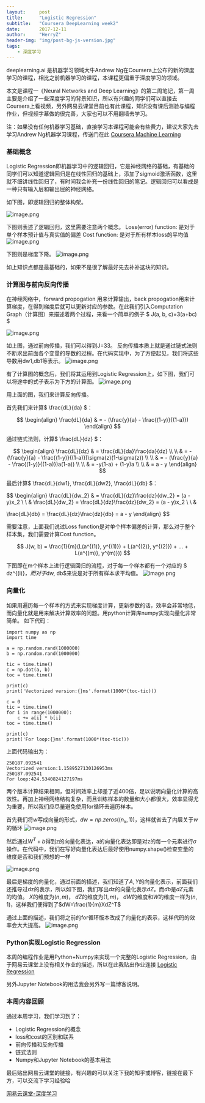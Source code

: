 ```yaml
---
layout:     post
title:      "Logistic Regression"
subtitle:   "Coursera DeepLearning week2"
date:       2017-12-11
author:     "HerryZ"
header-img: "img/post-bg-js-version.jpg"
tags:
    - 深度学习
---
```



deeplearning.ai 是机器学习领域大牛Andrew Ng在Coursera上公布的新的深度学习的课程，相比之前机器学习的课程，本课程更偏重于深度学习的领域。

本文是课程一《Neural Networks and Deep Learning》的第二周笔记，第一周主要是介绍了一些深度学习的背景知识，所以有兴趣的同学们可以直接去Coursera上看视频，另外网易云课堂目前也有此课程，知识没有课后测验与编程作业，但视频字幕做的很完善，大家也可以不用翻墙去学习。

注：如果没有任何机器学习基础，直接学习本课程可能会有些费力，建议大家先去学习Andrew Ng机器学习课程，传送门在此 [Coursera Machine Learning](https://www.coursera.org/learn/machine-learning)

### 基础概念
Logistic Regression即机器学习中的逻辑回归，它是神经网络的基础，有基础的同学们可以知道逻辑回归是在线性回归的基础上，添加了sigmoid激活函数，这里就不细讲线性回归了，有时间我会补充一份线性回归的笔记。逻辑回归可以看成是一种只有输入层和输出层的神经网络。

如下图，即逻辑回归的整体构架。

![image.png](http://upload-images.jianshu.io/upload_images/3913020-b27546d1282e310d.png?imageMogr2/auto-orient/strip%7CimageView2/2/w/1240)


下图则表述了逻辑回归，这里需要注意两个概念。
Loss(error) function: 是对于单个样本预计值与真实值的偏差
Cost function: 是对于所有样本loss的平均值
![image.png](http://upload-images.jianshu.io/upload_images/3913020-1a856fd79fb049af.png?imageMogr2/auto-orient/strip%7CimageView2/2/w/1240)

下图则是梯度下降。
![image.png](http://upload-images.jianshu.io/upload_images/3913020-c5d8cab12708d010.png?imageMogr2/auto-orient/strip%7CimageView2/2/w/1240)


如上知识点都是最基础的，如果不是很了解最好先去补补这块的知识。

### 计算图与前向反向传播
在神经网络中，forward propogation 用来计算输出，back propogation用来计算梯度，在得到梯度后就可以更新对应的参数。在此我们引入Computation Graph（计算图）来描述着两个过程，来看一个简单的例子 $ J(a, b, c)=3(a+bc) $

![image.png](http://upload-images.jianshu.io/upload_images/3913020-e73b69161c594d36.png?imageMogr2/auto-orient/strip%7CimageView2/2/w/1240)


如上图，通过前向传播，我们可以得到J=33。 反向传播本质上就是通过链式法则不断求出前面各个变量的导数的过程。在代码实现中，为了方便起见，我们将这些导数用dw1,db1等表示。
![image.png](http://upload-images.jianshu.io/upload_images/3913020-26f55304a07944fb.png?imageMogr2/auto-orient/strip%7CimageView2/2/w/1240)

有了计算图的概念后，我们将其运用到Logistic Regression上。如下图，我们可以将途中的式子表示为下方的计算图。
![image.png](http://upload-images.jianshu.io/upload_images/3913020-ad92ceca96fc72d7.png?imageMogr2/auto-orient/strip%7CimageView2/2/w/1240)

用上面的图，我们来计算反向传播。

首先我们来计算$ \frac{dL}{da} $：

$$ 
\begin{align} \frac{dL}{da} & = - (\frac{y}{a} - \frac{(1-y)}{(1-a)}) \end{align}
$$

通过链式法则，计算$ \frac{dL}{dz} $：

$$
\begin{align} \frac{dL}{dz} & = \frac{dL}{da}\frac{da}{dz} \\ \\ & = - (\frac{y}{a} - \frac{(1-y)}{(1-a)})\sigma(z)(1-\sigma(z)) \\ \\ & = - (\frac{y}{a} - \frac{(1-y)}{(1-a)})a(1-a)) \\ \\ & = -y(1-a) + (1-y)a \\ \\ & = a - y \end{align}
$$

最后计算$ \frac{dL}{dw1}, \frac{dL}{dw2}, \frac{dL}{db} $：

$$
\begin{align} \frac{dL}{dw_2} & = \frac{dL}{dz}\frac{dz}{dw_2} = (a - y)x_2  \\ \\ & \frac{dL}{dw_2} = \frac{dL}{dz}\frac{dz}{dw_2} = (a - y)x_2 \\ \\ &

\frac{dL}{db} = \frac{dL}{dz}\frac{dz}{db} = a - y \end{align}
$$

需要注意，上面我们说过Loss function是对单个样本偏差的计算，那么对于整个样本集，我们需要计算Cost function。

$$
J(w, b) = \frac{1}{m}(L(a^{(1)}, y^{(1)}) + L(a^{(2)}, y^{(2)}) + … + L(a^{(m)}, y^{m)}))
$$


下图即在m个样本上进行逻辑回归的流程，对于每一个样本都有一个对应的 $ dz^{(i)}$，而对于$dw, db$来说是对于所有样本求平均值。
![image.png](http://upload-images.jianshu.io/upload_images/3913020-55cebd5b7b4f9302.png?imageMogr2/auto-orient/strip%7CimageView2/2/w/1240)

### 向量化
如果用遍历每一个样本的方式来实现梯度计算，更新参数的话，效率会非常地低，而向量化就是用来解决计算效率的问题。用python计算库numpy实现向量化非常简单。
如下代码：
```
import numpy as np
import time

a = np.random.rand(1000000)
b = np.random.rand(1000000)

tic = time.time()
c = np.dot(a, b)
toc = time.time()

print(c)
print('Vectorized version:{}ms'.format(1000*(toc-tic)))

c = 0
tic = time.time()
for i in range(1000000):
    c += a[i] * b[i]
toc = time.time()

print(c)
print('For loop:{}ms'.format(1000*(toc-tic)))
```

上面代码输出为：
```
250187.092541
Vectorized version:1.1589527130126953ms
250187.092541
For loop:424.5340824127197ms
```

两个版本计算结果相同，但时间效率上却差了近400倍，足以说明向量化计算的高效性。再加上神经网络结构复杂，而且训练样本的数量和大小都很大，效率显得尤为重要，所以我们应尽量避免使用for循环去遍历样本。

首先我们将$w$写成向量的形式，$dw=np.zeros((n_x, 1))$，这样就省去了内层关于$w$的循环
![image.png](http://upload-images.jianshu.io/upload_images/3913020-78737f1b066a6548.png?imageMogr2/auto-orient/strip%7CimageView2/2/w/1240)

然后通过$W^T+b$得到z的向量化表达，a的向量化表达即是对z的每一个元素进行$\sigma$ 操作。在代码中，我们在写好向量化表达后最好使用numpy.shape()检查变量的维度是否和我们预想的一样

![image.png](http://upload-images.jianshu.io/upload_images/3913020-8e78cfb1a923c143.png?imageMogr2/auto-orient/strip%7CimageView2/2/w/1240)

最后是梯度的向量化，通过前面的描述，我们知道了$A,Y$的向量化表示，前面我们还推导过dz的表示，所以如下图，我们写出dz的向量化表示$dZ$。而$db$是$dZ$元素的均值。
$X$的维度为$(n,m)$， $dZ$的维度为$(1,m)$， $dW$的维度和$W$的维度一样为$(n,1)$，这样我们便得到了$dW=\frac{1}{m}XdZ^T$

通过上面的描述，我们将之前的for循环版本改成了向量化的表示，这样代码的效率会大大提高。
![image.png](http://upload-images.jianshu.io/upload_images/3913020-936c9db6088d349a.png?imageMogr2/auto-orient/strip%7CimageView2/2/w/1240)

### Python实现Logistic Regression
本周的编程作业是用Python+Numpy来实现一个完整的Logistic Regression，由于网易云课堂上没有相关作业的描述，所以在此我贴出作业连接
[Logistic Regression](https://github.com/herryz/deeplearning_note)

另外Jupyter Notebook的用法我会另外写一篇博客说明。

### 本周内容回顾
通过本周学习，我们学习到了：
- Logistic Regression的概念
- loss和cost的区别和联系
- 前向传播和反向传播
- 链式法则
- Numpy和Jupyter Notebook的基本用法

最后贴出网易云课堂的链接，有兴趣的可以关注下我的知乎或博客，链接在最下方，可以交流下学习经验哈

[网易云课堂-深度学习](http://mooc.study.163.com/smartSpec/detail/1001319001.htm)


